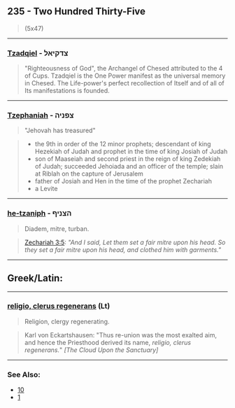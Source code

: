 ## 235 - Two Hundred Thirty-Five
> (5x47)

---

### [Tzadqiel](/keys/TzDQIAL) - צדקיאל
> "Righteousness of God", the Archangel of Chesed attributed to the 4 of Cups. Tzadqiel is the One Power manifest as the universal memory in Chesed. The Life-power's perfect recollection of Itself and of all of Its manifestations is founded.

---

### [Tzephaniah](/keys/TzPNIH) - צפניה
> "Jehovah has treasured"

> - the 9th in order of the 12 minor prophets; descendant of king Hezekiah of Judah and prophet in the time of king Josiah of Judah
> - son of Maaseiah and second priest in the reign of king Zedekiah of Judah; succeeded Jehoiada and an officer of the temple; slain at Riblah on the capture of Jerusalem
> - father of Josiah and Hen in the time of the prophet Zechariah
> - a Levite

---

### [he-tzaniph](/keys/HTzNIP) - הצניף
> Diadem, mitre, turban.

> [Zechariah 3:5](http://biblehub.com/zechariah/3-5.htm): *"And I said, Let them set a fair mitre upon his head. So they set a fair mitre upon his head, and clothed him with garments."*

---

## Greek/Latin:

---

### [religio, clerus regenerans](/latin?word=religio+clerus+regenerans) (Lt)
> Religion, clergy regenerating.

> Karl von Eckartshausen: "Thus re-union was the most exalted aim, and hence the Priesthood derived its name, *religio, clerus regenerans.*" *[The Cloud Upon the Sanctuary]*

---

### See Also:

- [10](10)
- [1](1)
